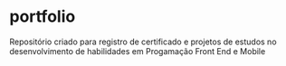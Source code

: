 # portfolio
Repositório criado para registro de certificado e projetos de estudos no desenvolvimento de habilidades em Progamação Front End e Mobile
